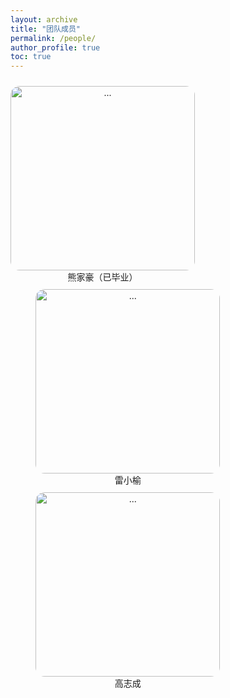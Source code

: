 ```yaml
---
layout: archive
title: "团队成员"
permalink: /people/
author_profile: true
toc: true
---
```



<div style="text-align: center;">

<div style="text-align: center; float: left; position:relative; margin:2% 0 0 0;">
<img align="" width="295px" style="border-radius: 5% 5% 5% 5%; " src="{{ site.url }}/images/people/熊家豪（已毕业）.jpg" alt="...">
<br>熊家豪（已毕业）
</div>

<div style="text-align: center; float: left; position:relative; margin:2% 0 0 8%;">
<img align="" width="295px" style="border-radius: 5% 5% 5% 5%;" src="{{ site.url }}/images/people/雷小榆.jpg" alt="...">
<br>雷小榆
</div>

<div style="text-align: center; float: left; position:relative; margin:2% 0 0 8%;">
<img align="" width="295px" style="border-radius: 5% 5% 5% 5%;" src="{{ site.url }}/images/people/高志成.jpg" alt="...">
<br>高志成
</div>

</div>
